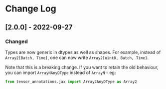 # Change Log

## [2.0.0] - 2022-09-27

### Changed

Types are now generic in dtypes as well as shapes. For example, instead of `Array2[Batch, Time]`, one can now write `Array2[uint8, Batch, Time]`.

Note that this is a breaking change. If you want to retain the old behaviour, you can import `ArrayNAnyDType` instead of `ArrayN` - eg:

```python
from tensor_annotations.jax import Array2AnyDType as Array2
```
